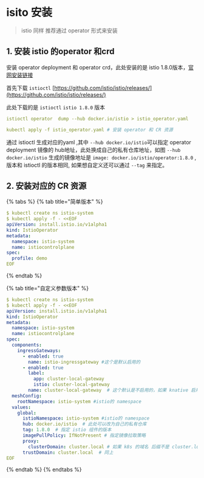 # isito 安装

> istio 同样 推荐通过 operator 形式来安装

## 1. 安装 istio 的operator 和crd

 安装 operator deployment 和 operator crd，此处安装的是 istio 1.8.0版本，[官网安装链接](https://istio.io/latest/docs/setup/install/operator/)

首先下载 `istioctl` [https://github.com/istio/istio/releases/](https://github.com/istio/istio/releases/)

 此处下载的是 `istioctl`  `istio 1.8.0` 版本

```yaml
istioctl operator  dump --hub docker.io/istio > istio_operator.yaml
```

```yaml
kubectl apply -f istio_operator.yaml # 安装 operator 和 CR 资源
```

通过 istioctl 生成对应的yaml ,其中 `--hub docker.io/istio`可以指定 operator deployment 镜像的 hub地址，此处换成自己的私有仓库地址，如图 `--hub docker.io/istio` 生成的镜像地址是 `image: docker.io/istio/operator:1.8.0` ,版本和 istioctl 的版本相同, 如果想自定义还可以通过 `--tag` 来指定。

## 2. 安装对应的 CR 资源

{% tabs %}
{% tab title="简单版本" %}
```yaml
$ kubectl create ns istio-system
$ kubectl apply -f - <<EOF
apiVersion: install.istio.io/v1alpha1
kind: IstioOperator
metadata:
  namespace: istio-system
  name: istiocontrolplane
spec:
  profile: demo
EOF
```
{% endtab %}

{% tab title="自定义参数版本" %}
```yaml
$ kubectl create ns istio-system
$ kubectl apply -f - <<EOF
apiVersion: install.istio.io/v1alpha1
kind: IstioOperator
metadata:
  namespace: istio-system
  name: istiocontrolplane
spec:
  components:
    ingressGateways:
      - enabled: true
        name: istio-ingressgateway #这个是默认启用的
      - enabled: true
        label:
          app: cluster-local-gateway
          istio: cluster-local-gateway
        name: cluster-local-gateway  # 这个默认是不启用的，如果 knative 启用集群内访问，这里要打开
  meshConfig:
    rootNamespace: istio-system #istio的 namespace
  values:
    global:
      istioNamespace: istio-system #istio的 namespace
      hub: docker.io/istio  # 此处可以改为自己的私有仓库
      tag: 1.8.0  # 指定 istio 组件的版本
      imagePullPolicy: IfNotPresent # 指定镜像拉取策略
      proxy:
        clusterDomain: cluster.local # 如果 k8s 的域名 后缀不是 cluster.local,要改这里
      trustDomain: cluster.local  # 同上
EOF
```
{% endtab %}
{% endtabs %}



